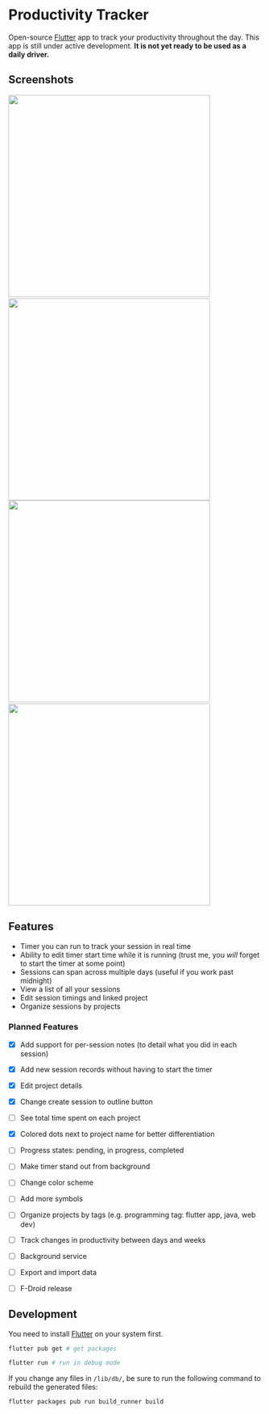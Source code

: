 # Productivity Tracker

Open-source [Flutter](https://flutter.dev/) app to track your productivity throughout the day. This app is still under active development. **It is not yet ready to be used as a daily driver.**

## Screenshots
<img src="https://github.com/connlim/productivity-tracker/raw/master/screenshots/overview_screen.jpg" width="400px">&nbsp;<img src="https://github.com/connlim/productivity-tracker/raw/master/screenshots/edit_session_screen.jpg" width="400px">
<img src="https://github.com/connlim/productivity-tracker/raw/master/screenshots/projects_screen.jpg" width="400px">&nbsp;<img src="https://github.com/connlim/productivity-tracker/raw/master/screenshots/project_sessions_screen.jpg" width="400px">

## Features
* Timer you can run to track your session in real time
* Ability to edit timer start time while it is running (trust me, you *will* forget to start the timer at some point)
* Sessions can span across multiple days (useful if you work past midnight)
* View a list of all your sessions
* Edit session timings and linked project
* Organize sessions by projects

### Planned Features
- [x] Add support for per-session notes (to detail what you did in each session)
- [x] Add new session records without having to start the timer
- [x] Edit project details
- [x] Change create session to outline button
- [ ] See total time spent on each project
- [x] Colored dots next to project name for better differentiation
- [ ] Progress states: pending, in progress, completed
- [ ] Make timer stand out from background
- [ ] Change color scheme
- [ ] Add more symbols
- [ ] Organize projects by tags (e.g. programming tag: flutter app, java, web dev)
- [ ] Track changes in productivity between days and weeks

- [ ] Background service
- [ ] Export and import data
- [ ] F-Droid release

## Development
You need to install [Flutter](https://flutter.dev/) on your system first.
```bash
flutter pub get # get packages

flutter run # run in debug mode
```

If you change any files in `/lib/db/`, be sure to run the following command to rebuild the generated files:
```bash
flutter packages pub run build_runner build
```
